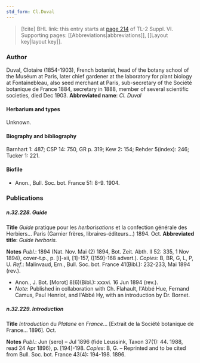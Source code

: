 ```yaml
---
std_form: Cl.Duval
---
```


> [!cite] BHL link: this entry starts at [page 214](https://www.biodiversitylibrary.org/page/33260202) of TL-2 Suppl. VI.
> Supporting pages: [[Abbreviations|abbreviations]], [[Layout key|layout key]].

### Author

Duval, Clotaire (1854-1903), French botanist, head of the botany school of the Muséum at Paris, later chief gardener at the laboratory for plant biology at Fontainebleau, also seed merchant at Paris, sub-secretary of the Société botanique de France 1884, secretary in 1888, member of several scientific societies, died Dec 1903. 
**Abbreviated name**: *Cl. Duval*

#### Herbarium and types

Unknown.

#### Biography and bibliography

Barnhart 1: 487; CSP 14: 750, GR p. 319; Kew 2: 154; Rehder 5(index): 246; Tucker 1: 221.

#### Biofile

- Anon., Bull. Soc. bot. France 51: 8-9. 1904.

### Publications

##### n.32.228. Guide

**Title**
*Guide* pratique pour les *herborisations* et la confection générale des Herbiers... Paris (Garnier frères, libraires-éditeurs...) 1894. Oct.
**Abbreviated title**: *Guide herboris.*

**Notes**
*Publ*.: 1894 (Nat. Nov. Mai (2) 1894, Bot. Zeit. Abth. II 52: 335, 1 Nov 1894), cover-t.p., p. \[i\]-xii, \[1\]-157, (\[159\]-168 advert.). *Copies*: B, BR, G, L, P, U.
*Ref*.: Malinvaud, Ern., Bull. Soc. bot. France 41(Bibl.): 232-233, Mai 1894 (rev.).
- Anon., J. Bot. \[Morot\] 8(6)(Bibl.): xxxvi. 16 Jun 1894 (rev.).
- *Note*: Published in collaboration with Ch. Flahault, l'Abbé Hue, Fernand Camus, Paul Henriot, and l'Abbé Hy, with an introduction by Dr. Bornet.

##### n.32.229. Introduction

**Title**
*Introduction* du *Platane* en *France*... \[Extrait de la Société botanique de France... 1896\]. Oct.

**Notes**
*Publ*.: Jun (sero) – Jul 1896 (fide Leussink, Taxon 37(1): 44. 1988, read 24 Apr 1896), p. \[194\]-198.
*Copies*: B, G. – Reprinted and to be cited from Bull. Soc. bot. France 43(4): 194-198. 1896.

